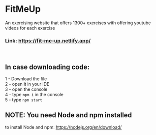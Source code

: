 # FitMeUp
An exercising website that offers 1300+ exercises with offering youtube videos for each exercise

### Link: https://fit-me-up.netlify.app/
<br>

## In case downloading code:<br>
1 - Download the file<br>
2 - open it in your IDE<br>
3 - open the console<br>
4 - type `npm i` in the console<br>
5 - type `npm start`<br>

## NOTE: You need Node and npm installed
to install Node and npm: https://nodejs.org/en/download/
